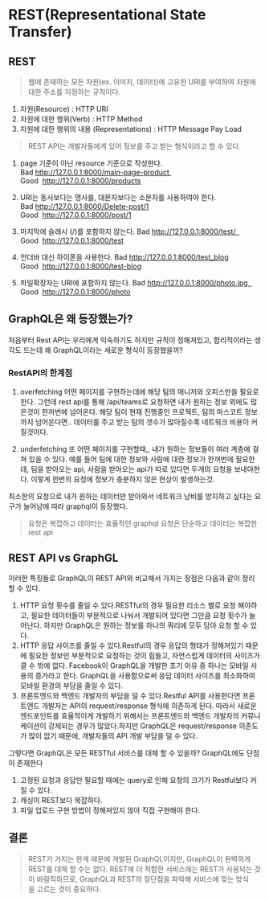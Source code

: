 # REST(Representational State Transfer)

## REST

> 웹에 존재하는 모든 자원(ex. 이미지, 데이터)에 고유한 URI를 부여하여 자원에 대한 주소를 지정하는 규칙이다.

1. 자원(Resource) : HTTP URI
2. 자원에 대한 행위(Verb) : HTTP Method
3. 자원에 대한 행위의 내용 (Representations) : HTTP Message Pay Load

> REST API는 개발자들에게 있어 정보를 주고 받는 형식이라고 할 수 있다.

1. page 기준이 아닌 resource 기준으로 작성한다.
   Bad http://127.0.0.1:8000/main-page-product 
   Good  http://127.0.0.1:8000/products

2. URI는 동사보다는 명사를, 대문자보다는 소문자를 사용하여야 한다.
   Bad http://127.0.0.1:8000/Delete-post/1
   Good  http://127.0.0.1:8000/post/1

3. 마지막에 슬래시 (/)를 포함하지 않는다.
   Bad http://127.0.0.1:8000/test/  
   Good  http://127.0.0.1:8000/test

4. 언더바 대신 하이폰을 사용한다.
   Bad http://127.0.0.1:8000/test_blog
   Good  http://127.0.0.1:8000/test-blog

5. 파일확장자는 URI에 포함하지 않는다.
   Bad http://127.0.0.1:8000/photo.jpg  
   Good  http://127.0.0.1:8000/photo

## GraphQL은 왜 등장했는가?

처음부터 Rest API는 우리에게 익숙하기도 하지만 규칙이 정해져있고, 합리적이라는 생각도 드는데 왜 GraphQL이라는 새로운 형식이 등장했을까?

### RestAPI의 한계점

1. overfetching
   어떤 페이지를 구현하는데에 해당 팀의 매니저와 오피스만을 필요로 한다. 그런데 rest api를 통해 /api/teams로 요청하면 내가 원하는 정보 외에도 많은것이 한꺼번에 넘어온다. 해당 팀이 현재 진행중인 프로젝트, 팀의 마스코트 정보까지 넘어온다면..
   데이터를 주고 받는 팀의 갯수가 많아질수록 네트워크 비용이 커질것이다.

2. underfetching
   또 어떤 페이지를 구현할때,, 내가 원하는 정보들이 여러 계층에 걸쳐 있을 수 있다. 예를 들어 팀에 대한 정보와 사람에 대한 정보가 한꺼번에 필요한데, 팀을 받아오는 api, 사람을 받아오는 api가 따로 있다면 두개의 요청을 보내야한다. 이렇게 한번의 요청에 정보가 충분하지 않은 현상이 발생하는것.

최소한의 요청으로 내가 원하는 데이터만 받아와서 네트워크 낭비를 방지하고 싶다는 요구가 늘어남에 따라 graphql이 등장했다.

> 요청은 복잡하고 데이터는 효율적인 graphql
> 요청은 단순하고 데이터는 복잡한 rest api

## REST API vs GraphGL

이러한 특징들로 GraphQL이 REST API와 비교해서 가지는 장점은 다음과 같이 정리 할 수 있다.

1. HTTP 요청 횟수를 줄일 수 있다.RESTful의 경우 필요한 리소스 별로 요청 해야하고, 필요한 데이터들이 부분적으로 나눠서 개발되어 있다면 그만큼 요청 횟수가 늘어난다. 하지만 GraphQL은 원하는 정보를 하나의 쿼리에 모두 담아 요청 할 수 있다.
2. HTTP 응답 사이즈를 줄일 수 있다.Restful의 경우 응답의 형태가 정해져있기 때문에 필요한 정보만 부분적으로 요청하는 것이 힘들고, 자연스럽게 데이터의 사이즈가 클 수 밖에 없다. Facebook이 GraphQL을 개발한 초기 이유 중 하나는 모바일 사용의 증가라고 한다. GraphQL을 사용함으로써 응답 데이터 사이즈를 최소화하여 모바일 환경의 부담을 줄일 수 있다.
3. 프론트엔드와 백엔드 개발자의 부담을 덜 수 있다.Restful API를 사용한다면 프론트엔드 개발자는 API의 request/response 형식에 의존하게 된다. 따라서 새로운 엔드포인트를 효율적이게 개발하기 위해서는 프론트엔드와 백엔드 개발자의 커뮤니케이션이 강제되는 경우가 많았다.하지만 GraphQL은 request/response 의존도가 많이 없기 때문에, 개발자들의 API 개발 부담을 덜 수 있다.

그렇다면 GraphQL은 모든 RESTful 서비스를 대체 할 수 있을까? GraphQL에도 단점이 존재한다

1. 고정된 요청과 응답만 필요할 때에는 query로 인해 요청의 크기가 Restful보다 커질 수 있다.
2. 캐싱이 REST보다 복잡하다.
3. 파일 업로드 구현 방법이 정해져있지 않아 직접 구현해야 한다.

## 결론

> REST가 가지는 한계 때문에 개발된 GraphQL이지만, GraphQL이 완벽하게 REST를 대체 할 수는 없다.
> REST에 더 적합한 서비스에는 REST가 사용되는 것이 바람직하므로, GraphQL과 REST의 장단점을 파악해 서비스에 맞는 방식을 고르는 것이 중요하다.
